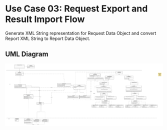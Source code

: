 # Use Case 03: Request Export and Result Import Flow
Generate XML String representation for Request Data Object and convert Report XML String to Report Data Object. 

## UML Diagram
![Alt text](RequestExport_ReportImport.jpeg?raw=true)
